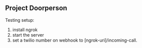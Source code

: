 Project Doorperson
------------------

Testing setup:

1. install ngrok
2. start the server
3. set a twilio number on webhook to [ngrok-uri]/incoming-call.
